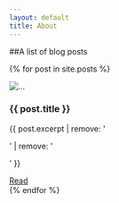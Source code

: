 ```yaml
---
layout: default
title: About
---
```

##A list of blog posts

{% for post in site.posts %}
<div class="row">
  <div class="col-md-6">
  	<img src="{{ site.baseurl/assets/img/post.thumbnail}}" alt="..." class="img-rounded">
      <div class="caption">
        <h3>{{ post.title }}</h3>
        <p> {{ post.excerpt | remove: '<p>' | remove: '</p>' }} </p>
        <a href="{{ post.url }}" class="btn btn-primary" role="button">Read</a> 
      </div>
  </div>
</div>
{% endfor %}